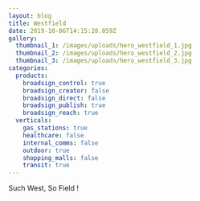 ```yaml
---
layout: blog
title: Westfield
date: 2019-10-06T14:15:28.059Z
gallery:
  thumbnail_1: /images/uploads/hero_westfield_1.jpg
  thumbnail_2: /images/uploads/hero_westfield_2.jpg
  thumbnail_3: /images/uploads/hero_westfield_3.jpg
categories:
  products:
    broadsign_control: true
    broadsign_creator: false
    broadsign_direct: false
    broadsign_publish: true
    broadsign_reach: true
  verticals:
    gas_stations: true
    healthcare: false
    internal_comms: false
    outdoor: true
    shopping_malls: false
    transit: true
---
```

Such West, So Field !
